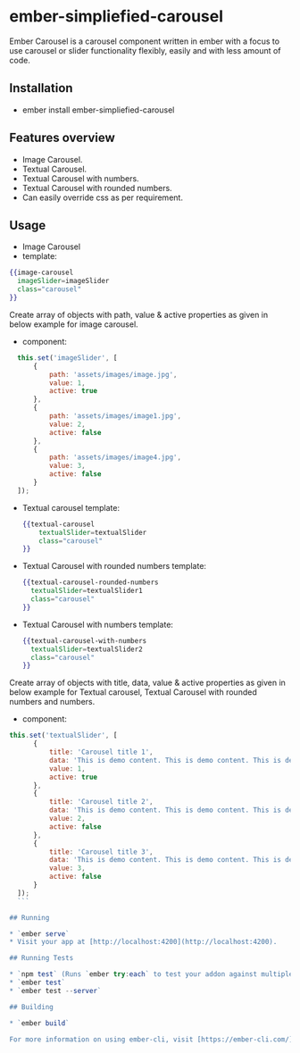 # ember-simpliefied-carousel

Ember Carousel is a carousel component written in ember with a focus to use carousel or slider functionality flexibly, easily and with less amount of code.

## Installation

* ember install ember-simpliefied-carousel

## Features overview
* Image Carousel.
* Textual Carousel.
* Textual Carousel with numbers.
* Textual Carousel with rounded numbers.
* Can easily override css as per requirement.

## Usage
* Image Carousel
*  template:
  ```hbs
  {{image-carousel
  	imageSlider=imageSlider
  	class="carousel"
  }}
  ```
  Create array of objects with path, value & active properties as given in below example for image carousel.
*  component:
```js
  this.set('imageSlider', [
      {
          path: 'assets/images/image.jpg',
          value: 1,
          active: true
      },
      {
          path: 'assets/images/image1.jpg',
          value: 2,
          active: false
      },
      {
          path: 'assets/images/image4.jpg',
          value: 3,
          active: false
      }
  ]);
  ```
* Textual carousel
    template:
    ```hbs
    {{textual-carousel
    	textualSlider=textualSlider
    	class="carousel"
    }}
    ```
* Textual Carousel with rounded numbers
  template:
  ``` hbs  
  {{textual-carousel-rounded-numbers
    textualSlider=textualSlider1
    class="carousel"
  }}
  ```

* Textual Carousel with numbers
  template:
  ```hbs
  {{textual-carousel-with-numbers
    textualSlider=textualSlider2
    class="carousel"
  }}
  ```
Create array of objects with title, data, value & active properties as given in below example for Textual carousel, Textual Carousel with rounded numbers and numbers.  
*  component:
  ```js
  this.set('textualSlider', [
        {
            title: 'Carousel title 1',
            data: 'This is demo content. This is demo content. This is demo content. This is demo content. This is demo content. This is demo content. This is demo content. This is demo content. This is demo content. This is demo content. This is demo content. This is demo content. This is demo content. This is demo content. This is demo content. This is demo content. This is demo content. This is demo content. This is demo content. This is demo content. This is demo content.',
            value: 1,
            active: true
        },
        {
            title: 'Carousel title 2',
            data: 'This is demo content. This is demo content. This is demo content. This is demo content. This is demo content. This is demo content. This is demo content. This is demo content. This is demo content. This is demo content. This is demo content. This is demo content. This is demo content. This is demo content. This is demo content. This is demo content. This is demo content. This is demo content. This is demo content. This is demo content. This is demo content.',
            value: 2,
            active: false
        },
        {
            title: 'Carousel title 3',
            data: 'This is demo content. This is demo content. This is demo content. This is demo content. This is demo content. This is demo content. This is demo content. This is demo content. This is demo content. This is demo content. This is demo content. This is demo content. This is demo content. This is demo content. This is demo content. This is demo content. This is demo content. This is demo content. This is demo content. This is demo content. This is demo content.',
            value: 3,
            active: false
        }
    ]);
    ```

## Running

* `ember serve`
* Visit your app at [http://localhost:4200](http://localhost:4200).

## Running Tests

* `npm test` (Runs `ember try:each` to test your addon against multiple Ember versions)
* `ember test`
* `ember test --server`

## Building

* `ember build`

For more information on using ember-cli, visit [https://ember-cli.com/](https://ember-cli.com/).
